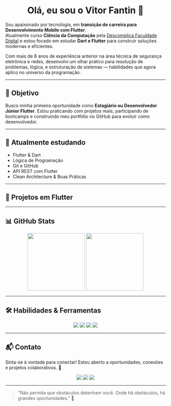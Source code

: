 <h1 align="center">Olá, eu sou o Vitor Fantin 👋</h1>

Sou apaixonado por tecnologia, em **transição de carreira para Desenvolvimento Mobile com Flutter**.  
Atualmente curso **Ciência da Computação** pela [Descomplica Faculdade Digital](https://descomplica.com.br/faculdade/) e estou focado em estudar **Dart e Flutter** para construir soluções modernas e eficientes.

Com mais de 8 anos de experiência anterior na área técnica de segurança eletrônica e redes, desenvolvi um olhar prático para resolução de problemas, lógica, e estruturação de sistemas — habilidades que agora aplico no universo da programação.

---

## 🚀 Objetivo

Busco minha primeira oportunidade como **Estagiário ou Desenvolvedor Júnior Flutter**. Estou praticando com projetos reais, participando de bootcamps e construindo meu portfólio no GitHub para evoluir como desenvolvedor.

---

## 🧠 Atualmente estudando

- Flutter & Dart
- Lógica de Programação
- Git e GitHub
- API REST com Flutter
- Clean Architecture & Boas Práticas

---

## 💼 Projetos em Flutter

<!--
🔹 [Calculadora Flutter](https://github.com/vitorfantin/calculadora_flutter)  
🔹 [Lista de Tarefas](https://github.com/vitorfantin/lista_de_tarefas_flutter)  
🔹 [App de Clima com API](https://github.com/vitorfantin/app_clima_flutter)  
*(Substitua os links conforme publicar)*
-->
---

## 📊 GitHub Stats

<div align="center">
  <img height="180em" src="https://github-readme-stats.vercel.app/api?username=vitorfantin&show_icons=true&theme=github_dark&include_all_commits=true&count_private=true" />
  <img height="180em" src="https://github-readme-stats.vercel.app/api/top-langs/?username=vitorfantin&layout=compact&langs_count=7&theme=github_dark" />
</div>

---

## 🛠 Habilidades & Ferramentas

<div align="center">
  <img src="https://img.shields.io/badge/Flutter-02569B?style=for-the-badge&logo=flutter&logoColor=white"/>
  <img src="https://img.shields.io/badge/Dart-0175C2?style=for-the-badge&logo=dart&logoColor=white"/>
  <img src="https://img.shields.io/badge/Git-F05032?style=for-the-badge&logo=git&logoColor=white"/>
  <img src="https://img.shields.io/badge/VS_Code-007ACC?style=for-the-badge&logo=visual-studio-code&logoColor=white"/>
</div>

---

## 📬 Contato

Sinta-se à vontade para conectar! Estou aberto a oportunidades, conexões e projetos colaborativos. 🤝

<div align="center">
 <a href="mailto:fantinfx@gmail.com" target="_blank"><img src="https://img.shields.io/badge/Gmail-D14836?style=for-the-badge&logo=gmail&logoColor=white"></a>
 <a href="https://www.linkedin.com/in/vitorfantin/" target="_blank"><img src="https://img.shields.io/badge/LinkedIn-0077B5?style=for-the-badge&logo=linkedin&logoColor=white"></a>
 <a href="https://t.me/vitorfantin" target="_blank"><img src="https://img.shields.io/badge/Telegram-2CA5E0?style=for-the-badge&logo=telegram&logoColor=white"></a>
</div>

---

> “Não permita que obstáculos detenham você. Onde há obstáculos, há grandes oportunidades.” 🍃
